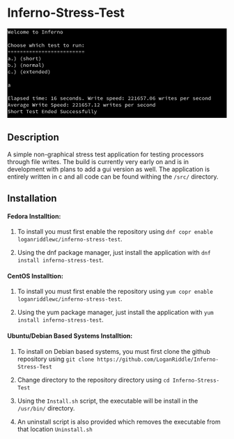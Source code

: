 # Inferno-Stress-Test

![alt text](https://github.com/LoganRiddle/Inferno-Stress-Test/blob/main/src/images/Screenshot%20from%202023-04-28%2016-37-47.png "App Image")

## Description
A simple non-graphical stress test application for testing processors through file writes. The build is currently very early on and is in development with plans to add a gui version as well. The application is entirely written in c and all code can be found withing the `/src/` directory. 

## Installation
#### Fedora Installtion:
1. To install you must first enable the repository using `dnf copr enable loganriddlewc/inferno-stress-test`. 

2. Using the dnf package manager, just install the application with `dnf install inferno-stress-test`.

#### CentOS Installtion:
1. To install you must first enable the repository using `yum copr enable loganriddlewc/inferno-stress-test`.

2. Using the yum package manager, just install the application with `yum install inferno-stress-test`.

#### Ubuntu/Debian Based Systems Installtion:
1. To install on Debian based systems, you must first clone the github repository using `git clone https://github.com/LoganRiddle/Inferno-Stress-Test`

2. Change directory to the repository directory using `cd Inferno-Stress-Test`

3. Using the `Install.sh` script, the executable will be install in the `/usr/bin/` directory. 

4. An uninstall script is also provided which removes the executable from that location `Uninstall.sh` 
